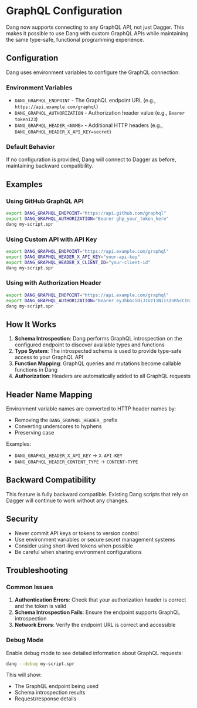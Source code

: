 # GraphQL Configuration

Dang now supports connecting to any GraphQL API, not just Dagger. This makes it possible to use Dang with custom GraphQL APIs while maintaining the same type-safe, functional programming experience.

## Configuration

Dang uses environment variables to configure the GraphQL connection:

### Environment Variables

- `DANG_GRAPHQL_ENDPOINT` - The GraphQL endpoint URL (e.g., `https://api.example.com/graphql`)
- `DANG_GRAPHQL_AUTHORIZATION` - Authorization header value (e.g., `Bearer token123`)
- `DANG_GRAPHQL_HEADER_<NAME>` - Additional HTTP headers (e.g., `DANG_GRAPHQL_HEADER_X_API_KEY=secret`)

### Default Behavior

If no configuration is provided, Dang will connect to Dagger as before, maintaining backward compatibility.

## Examples

### Using GitHub GraphQL API

```bash
export DANG_GRAPHQL_ENDPOINT="https://api.github.com/graphql"
export DANG_GRAPHQL_AUTHORIZATION="Bearer ghp_your_token_here"
dang my-script.spr
```

### Using Custom API with API Key

```bash
export DANG_GRAPHQL_ENDPOINT="https://api.example.com/graphql"
export DANG_GRAPHQL_HEADER_X_API_KEY="your-api-key"
export DANG_GRAPHQL_HEADER_X_CLIENT_ID="your-client-id"
dang my-script.spr
```

### Using with Authorization Header

```bash
export DANG_GRAPHQL_ENDPOINT="https://api.example.com/graphql"
export DANG_GRAPHQL_AUTHORIZATION="Bearer eyJhbGciOiJIUzI1NiIsInR5cCI6IkpXVCJ9..."
dang my-script.spr
```

## How It Works

1. **Schema Introspection**: Dang performs GraphQL introspection on the configured endpoint to discover available types and functions
2. **Type System**: The introspected schema is used to provide type-safe access to your GraphQL API
3. **Function Mapping**: GraphQL queries and mutations become callable functions in Dang
4. **Authorization**: Headers are automatically added to all GraphQL requests

## Header Name Mapping

Environment variable names are converted to HTTP header names by:
- Removing the `DANG_GRAPHQL_HEADER_` prefix
- Converting underscores to hyphens
- Preserving case

Examples:
- `DANG_GRAPHQL_HEADER_X_API_KEY` → `X-API-KEY`
- `DANG_GRAPHQL_HEADER_CONTENT_TYPE` → `CONTENT-TYPE`

## Backward Compatibility

This feature is fully backward compatible. Existing Dang scripts that rely on Dagger will continue to work without any changes.

## Security

- Never commit API keys or tokens to version control
- Use environment variables or secure secret management systems
- Consider using short-lived tokens when possible
- Be careful when sharing environment configurations

## Troubleshooting

### Common Issues

1. **Authentication Errors**: Check that your authorization header is correct and the token is valid
2. **Schema Introspection Fails**: Ensure the endpoint supports GraphQL introspection
3. **Network Errors**: Verify the endpoint URL is correct and accessible

### Debug Mode

Enable debug mode to see detailed information about GraphQL requests:

```bash
dang --debug my-script.spr
```

This will show:
- The GraphQL endpoint being used
- Schema introspection results
- Request/response details
